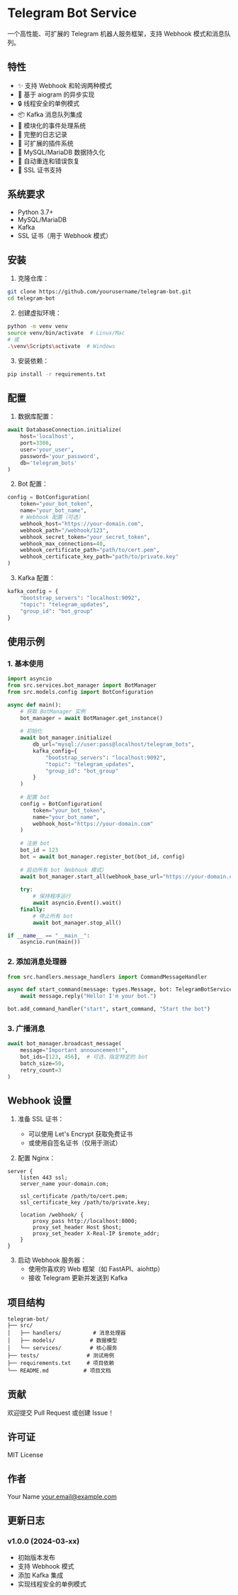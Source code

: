 # Telegram Bot Service

一个高性能、可扩展的 Telegram 机器人服务框架，支持 Webhook 模式和消息队列。

## 特性

- ✨ 支持 Webhook 和轮询两种模式
- 🚀 基于 aiogram 的异步实现
- 🔒 线程安全的单例模式
- 📦 Kafka 消息队列集成
- 🎯 模块化的事件处理系统
- 📝 完整的日志记录
- 🔌 可扩展的插件系统
- 💾 MySQL/MariaDB 数据持久化
- 🔄 自动重连和错误恢复
- 🔑 SSL 证书支持

## 系统要求

- Python 3.7+
- MySQL/MariaDB
- Kafka
- SSL 证书（用于 Webhook 模式）

## 安装

1. 克隆仓库：
```bash
git clone https://github.com/yourusername/telegram-bot.git
cd telegram-bot
```

2. 创建虚拟环境：
```bash
python -m venv venv
source venv/bin/activate  # Linux/Mac
# 或
.\venv\Scripts\activate  # Windows
```

3. 安装依赖：
```bash
pip install -r requirements.txt
```

## 配置

1. 数据库配置：
```python
await DatabaseConnection.initialize(
    host='localhost',
    port=3306,
    user='your_user',
    password='your_password',
    db='telegram_bots'
)
```

2. Bot 配置：
```python
config = BotConfiguration(
    token="your_bot_token",
    name="your_bot_name",
    # Webhook 配置（可选）
    webhook_host="https://your-domain.com",
    webhook_path="/webhook/123",
    webhook_secret_token="your_secret_token",
    webhook_max_connections=40,
    webhook_certificate_path="path/to/cert.pem",
    webhook_certificate_key_path="path/to/private.key"
)
```

3. Kafka 配置：
```python
kafka_config = {
    "bootstrap_servers": "localhost:9092",
    "topic": "telegram_updates",
    "group_id": "bot_group"
}
```

## 使用示例

### 1. 基本使用

```python
import asyncio
from src.services.bot_manager import BotManager
from src.models.config import BotConfiguration

async def main():
    # 获取 BotManager 实例
    bot_manager = await BotManager.get_instance()
    
    # 初始化
    await bot_manager.initialize(
        db_url="mysql://user:pass@localhost/telegram_bots",
        kafka_config={
            "bootstrap_servers": "localhost:9092",
            "topic": "telegram_updates",
            "group_id": "bot_group"
        }
    )
    
    # 配置 bot
    config = BotConfiguration(
        token="your_bot_token",
        name="your_bot_name",
        webhook_host="https://your-domain.com"
    )
    
    # 注册 bot
    bot_id = 123
    bot = await bot_manager.register_bot(bot_id, config)
    
    # 启动所有 bot（Webhook 模式）
    await bot_manager.start_all(webhook_base_url="https://your-domain.com/webhook/")
    
    try:
        # 保持程序运行
        await asyncio.Event().wait()
    finally:
        # 停止所有 bot
        await bot_manager.stop_all()

if __name__ == "__main__":
    asyncio.run(main())
```

### 2. 添加消息处理器

```python
from src.handlers.message_handlers import CommandMessageHandler

async def start_command(message: types.Message, bot: TelegramBotService, state: FSMContext):
    await message.reply("Hello! I'm your bot.")

bot.add_command_handler("start", start_command, "Start the bot")
```

### 3. 广播消息

```python
await bot_manager.broadcast_message(
    message="Important announcement!",
    bot_ids=[123, 456],  # 可选，指定特定的 bot
    batch_size=50,
    retry_count=3
)
```

## Webhook 设置

1. 准备 SSL 证书：
   - 可以使用 Let's Encrypt 获取免费证书
   - 或使用自签名证书（仅用于测试）

2. 配置 Nginx：
```nginx
server {
    listen 443 ssl;
    server_name your-domain.com;

    ssl_certificate /path/to/cert.pem;
    ssl_certificate_key /path/to/private.key;

    location /webhook/ {
        proxy_pass http://localhost:8000;
        proxy_set_header Host $host;
        proxy_set_header X-Real-IP $remote_addr;
    }
}
```

3. 启动 Webhook 服务器：
   - 使用你喜欢的 Web 框架（如 FastAPI、aiohttp）
   - 接收 Telegram 更新并发送到 Kafka

## 项目结构

```
telegram-bot/
├── src/
│   ├── handlers/          # 消息处理器
│   ├── models/           # 数据模型
│   └── services/         # 核心服务
├── tests/               # 测试用例
├── requirements.txt     # 项目依赖
└── README.md           # 项目文档
```

## 贡献

欢迎提交 Pull Request 或创建 Issue！

## 许可证

MIT License

## 作者

Your Name <your.email@example.com>

## 更新日志

### v1.0.0 (2024-03-xx)
- 初始版本发布
- 支持 Webhook 模式
- 添加 Kafka 集成
- 实现线程安全的单例模式 
